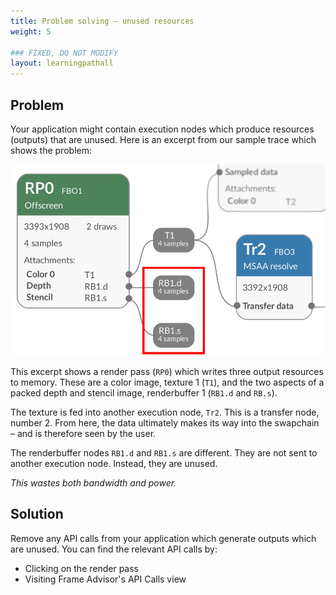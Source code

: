 ```yaml
---
title: Problem solving – unused resources
weight: 5

### FIXED, DO NOT MODIFY
layout: learningpathall
---
```


## Problem

Your application might contain execution nodes which produce resources (outputs) that are unused. Here is an excerpt from our sample trace which shows the problem:

![A render pass creating an unused renderbuffer (highlighted)#center](unused-resources.png "Figure 1. A render pass creating an unused renderbuffer (highlighted)")

This excerpt shows a render pass (`RP0`) which writes three output resources to memory. These are a color image, texture 1 (`T1`), and the two aspects of a packed depth and stencil image, renderbuffer 1 (`RB1.d` and `RB.s`).

The texture is fed into another execution node, `Tr2`. This is a transfer node, number 2. From here, the data ultimately makes its way into the swapchain – and is therefore seen by the user.

The renderbuffer nodes `RB1.d` and `RB1.s` are different. They are not sent to another execution node. Instead, they are unused.

*This wastes both bandwidth and power.*

## Solution

Remove any API calls from your application which generate outputs which are unused. You can find the relevant API calls by:

- Clicking on the render pass
- Visiting Frame Advisor's API Calls view

